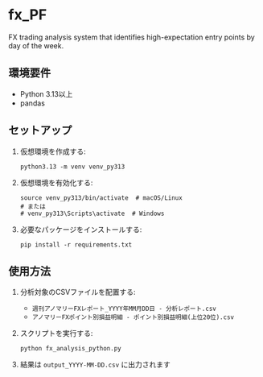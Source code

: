 # fx_PF

FX trading analysis system that identifies high-expectation entry points by day of the week.

## 環境要件

- Python 3.13以上
- pandas

## セットアップ

1. 仮想環境を作成する:
   ```
   python3.13 -m venv venv_py313
   ```

2. 仮想環境を有効化する:
   ```
   source venv_py313/bin/activate  # macOS/Linux
   # または
   # venv_py313\Scripts\activate  # Windows
   ```

3. 必要なパッケージをインストールする:
   ```
   pip install -r requirements.txt
   ```

## 使用方法

1. 分析対象のCSVファイルを配置する:
   - `週刊アノマリーFXレポート_YYYY年MM月DD日 - 分析レポート.csv`
   - `アノマリーFXポイント別損益明細 - ポイント別損益明細(上位20位).csv`

2. スクリプトを実行する:
   ```
   python fx_analysis_python.py
   ```

3. 結果は `output_YYYY-MM-DD.csv` に出力されます

